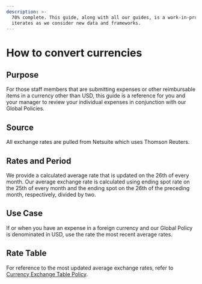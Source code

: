 ```yaml
---
description: >-
  70% complete. This guide, along with all our guides, is a work-in-progress and
  iterates as we consider new data and frameworks.
---
```


# How to convert currencies

## Purpose

For those staff members that are submitting expenses or other reimbursable items in a currency other than USD, this guide is a reference for you and your manager to review your individual expenses in conjunction with our Global Policies.

## Source

All exchange rates are pulled from Netsuite which uses Thomson Reuters.

## Rates and Period

We provide a calculated average rate that is updated on the 26th of every month. Our average exchange rate is calculated using ending spot rate on the 25th of every month and the ending spot on the 26th of the preceding month, respectively, divided by two.

## Use Case

If or when you have an expense in a foreign currency and our Global Policy is denominated in USD, use the rate the most recent average rates.

## Rate Table

For reference to the most updated average exchange rates, refer to [Currency Exchange Table Policy](https://docs.google.com/spreadsheets/d/1Nqe0GRq8T3f-_0JS92hvVEofBuev4KEbgt3PF9wLRvw/edit?usp=sharing).

